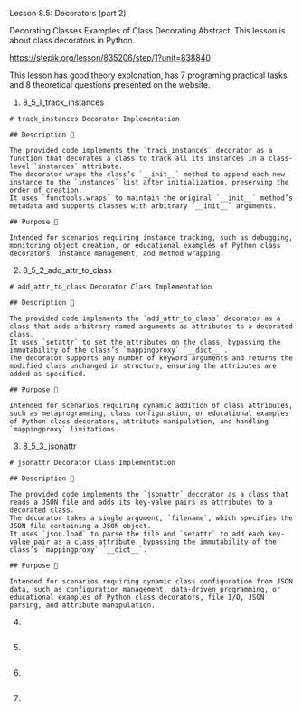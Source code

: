 Lesson 8.5: Decorators (part 2)

Decorating Classes
Examples of Class Decorating
Abstract: This lesson is about class decorators in Python.

https://stepik.org/lesson/835206/step/1?unit=838840

This lesson has good theory explonation, has 7 programing practical tasks and 8 theoretical questions presented on the website.

1. 8_5_1_track_instances

```
# track_instances Decorator Implementation

## Description 📝

The provided code implements the `track_instances` decorator as a function that decorates a class to track all its instances in a class-level `instances` attribute.
The decorator wraps the class’s `__init__` method to append each new instance to the `instances` list after initialization, preserving the order of creation.
It uses `functools.wraps` to maintain the original `__init__` method’s metadata and supports classes with arbitrary `__init__` arguments.

## Purpose 🎯

Intended for scenarios requiring instance tracking, such as debugging, monitoring object creation, or educational examples of Python class decorators, instance management, and method wrapping.
```

2. 8_5_2_add_attr_to_class

```
# add_attr_to_class Decorator Class Implementation

## Description 📝

The provided code implements the `add_attr_to_class` decorator as a class that adds arbitrary named arguments as attributes to a decorated class.
It uses `setattr` to set the attributes on the class, bypassing the immutability of the class’s `mappingproxy` `__dict__`.
The decorator supports any number of keyword arguments and returns the modified class unchanged in structure, ensuring the attributes are added as specified.

## Purpose 🎯

Intended for scenarios requiring dynamic addition of class attributes, such as metaprogramming, class configuration, or educational examples of Python class decorators, attribute manipulation, and handling `mappingproxy` limitations.

```

3. 8_5_3_jsonattr

```
# jsonattr Decorator Class Implementation

## Description 📝

The provided code implements the `jsonattr` decorator as a class that reads a JSON file and adds its key-value pairs as attributes to a decorated class.
The decorator takes a single argument, `filename`, which specifies the JSON file containing a JSON object.
It uses `json.load` to parse the file and `setattr` to add each key-value pair as a class attribute, bypassing the immutability of the class’s `mappingproxy` `__dict__`.

## Purpose 🎯

Intended for scenarios requiring dynamic class configuration from JSON data, such as configuration management, data-driven programming, or educational examples of Python class decorators, file I/O, JSON parsing, and attribute manipulation.
```

4.

```

```

5.

```

```

6.

```

```

7.

```

```
